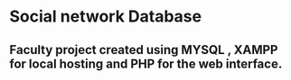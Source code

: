# Social network Database

## Faculty project created using MYSQL , XAMPP for local hosting and PHP for the web interface.


